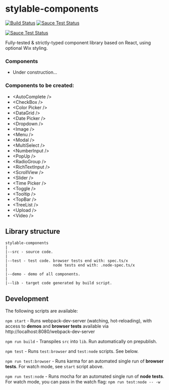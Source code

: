# stylable-components
[![Build Status](https://travis-ci.org/wix/stylable-components.svg?branch=master)](https://travis-ci.org/wix/stylable-components)
[![Sauce Test Status](https://saucelabs.com/buildstatus/WixReactComponents)](https://saucelabs.com/u/WixReactComponents)

[![Sauce Test Status](https://saucelabs.com/browser-matrix/WixReactComponents.svg)](https://saucelabs.com/u/WixReactComponents)

Fully-tested & strictly-typed component library based on React, using optional Wix styling.

### Components
- Under construction...

### Components to be created:
- &lt;AutoComplete /&gt;
- &lt;CheckBox /&gt;
- &lt;Color Picker /&gt;
- &lt;DataGrid /&gt;
- &lt;Date Picker /&gt;
- &lt;Dropdown /&gt;
- &lt;Image /&gt;
- &lt;Menu /&gt;
- &lt;Modal /&gt;
- &lt;MultiSelect /&gt;
- &lt;NumberInput /&gt;
- &lt;PopUp /&gt;
- &lt;RadioGroup /&gt;
- &lt;RichTextInput /&gt;
- &lt;ScrollView /&gt;
- &lt;Slider /&gt;
- &lt;Time Picker /&gt;
- &lt;Toggle /&gt;
- &lt;Tooltip /&gt;
- &lt;TopBar /&gt;
- &lt;TreeList /&gt;
- &lt;Upload /&gt;
- &lt;Video /&gt;

## Library structure
```
stylable-components
|
|--src - source code.
|
|--test - test code. browser tests end with: spec.ts/x
|                    node tests end with: .node-spec.ts/x
|
|--demo - demo of all components.
|
|--lib - target code generated by build script.
```

## Development

The following scripts are available:

`npm start` -
Runs webpack-dev-server (watching, hot-reloading), with access to **demos** and **browser tests** available via http://localhost:8080/webpack-dev-server

`npm run build` -
Transpiles `src` into `lib`. Run automatically on prepublish.

`npm test` -
Runs `test:browser` and `test:node` scripts. See below.

`npm run test:browser` -
Runs karma for an automated single run of **browser tests**. For watch mode, see `start` script above.

`npm run test:node` -
Runs mocha for an automated single run of **node tests**.
For watch mode, you can pass in the watch flag: `npm run test:node -- -w`
